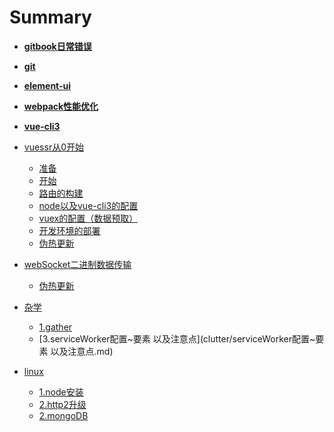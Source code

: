# Summary

* [**gitbook日常错误**](gitbook.md)
* [**git**](git.md)
* [**element-ui**](element-ui.md)
* [**webpack性能优化**](webpack.md)
* [**vue-cli3**](vue-cli3.md)
* [vuessr从0开始]()
    * [准备](vuessr从0开始/准备.md)
    * [开始](vuessr从0开始/开始.md)
    * [路由的构建](vuessr从0开始/vue开发依赖的相关配置.md)
    * [node以及vue-cli3的配置](vuessr从0开始/vue-server-renderer.md)
    * [vuex的配置（数据预取）](vuessr从0开始/vuex.md)
    * [开发环境的部署 ](vuessr从0开始/开发环境的部署.md)
    * [伪热更新](vuessr从0开始/伪热更新.md)
* [webSocket二进制数据传输]()
    * [伪热更新](webSocket二进制数据传输/字节算法准备基础.md)
* [杂学]()
    * [1.gather](clutter/gather.md)
    * [3.serviceWorker配置~要素 以及注意点](clutter/serviceWorker配置~要素 以及注意点.md)


* [linux]()
    * [1.node安装](linux/node安装.md)
    * [2.http2升级](linux/http2升级.md)
    * [2.mongoDB](linux/mongoDB.md)
